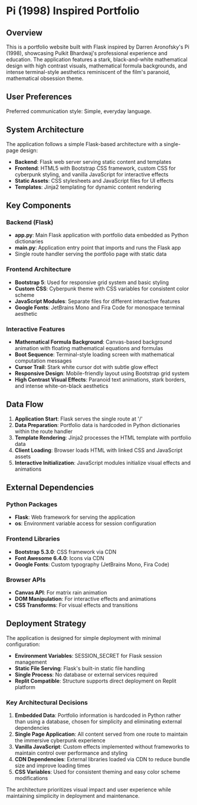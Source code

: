 # Pi (1998) Inspired Portfolio

## Overview

This is a portfolio website built with Flask inspired by Darren Aronofsky's Pi (1998), showcasing Pulkit Bhardwaj's professional experience and education. The application features a stark, black-and-white mathematical design with high contrast visuals, mathematical formula backgrounds, and intense terminal-style aesthetics reminiscent of the film's paranoid, mathematical obsession theme.

## User Preferences

Preferred communication style: Simple, everyday language.

## System Architecture

The application follows a simple Flask-based architecture with a single-page design:

- **Backend**: Flask web server serving static content and templates
- **Frontend**: HTML5 with Bootstrap CSS framework, custom CSS for cyberpunk styling, and vanilla JavaScript for interactive effects
- **Static Assets**: CSS stylesheets and JavaScript files for UI effects
- **Templates**: Jinja2 templating for dynamic content rendering

## Key Components

### Backend (Flask)
- **app.py**: Main Flask application with portfolio data embedded as Python dictionaries
- **main.py**: Application entry point that imports and runs the Flask app
- Single route handler serving the portfolio page with static data

### Frontend Architecture
- **Bootstrap 5**: Used for responsive grid system and basic styling
- **Custom CSS**: Cyberpunk theme with CSS variables for consistent color scheme
- **JavaScript Modules**: Separate files for different interactive features
- **Google Fonts**: JetBrains Mono and Fira Code for monospace terminal aesthetic

### Interactive Features
- **Mathematical Formula Background**: Canvas-based background animation with floating mathematical equations and formulas
- **Boot Sequence**: Terminal-style loading screen with mathematical computation messages
- **Cursor Trail**: Stark white cursor dot with subtle glow effect
- **Responsive Design**: Mobile-friendly layout using Bootstrap grid system
- **High Contrast Visual Effects**: Paranoid text animations, stark borders, and intense white-on-black aesthetics

## Data Flow

1. **Application Start**: Flask serves the single route at '/'
2. **Data Preparation**: Portfolio data is hardcoded in Python dictionaries within the route handler
3. **Template Rendering**: Jinja2 processes the HTML template with portfolio data
4. **Client Loading**: Browser loads HTML with linked CSS and JavaScript assets
5. **Interactive Initialization**: JavaScript modules initialize visual effects and animations

## External Dependencies

### Python Packages
- **Flask**: Web framework for serving the application
- **os**: Environment variable access for session configuration

### Frontend Libraries
- **Bootstrap 5.3.0**: CSS framework via CDN
- **Font Awesome 6.4.0**: Icons via CDN
- **Google Fonts**: Custom typography (JetBrains Mono, Fira Code)

### Browser APIs
- **Canvas API**: For matrix rain animation
- **DOM Manipulation**: For interactive effects and animations
- **CSS Transforms**: For visual effects and transitions

## Deployment Strategy

The application is designed for simple deployment with minimal configuration:

- **Environment Variables**: SESSION_SECRET for Flask session management
- **Static File Serving**: Flask's built-in static file handling
- **Single Process**: No database or external services required
- **Replit Compatible**: Structure supports direct deployment on Replit platform

### Key Architectural Decisions

1. **Embedded Data**: Portfolio information is hardcoded in Python rather than using a database, chosen for simplicity and eliminating external dependencies
2. **Single Page Application**: All content served from one route to maintain the immersive cyberpunk experience
3. **Vanilla JavaScript**: Custom effects implemented without frameworks to maintain control over performance and styling
4. **CDN Dependencies**: External libraries loaded via CDN to reduce bundle size and improve loading times
5. **CSS Variables**: Used for consistent theming and easy color scheme modifications

The architecture prioritizes visual impact and user experience while maintaining simplicity in deployment and maintenance.